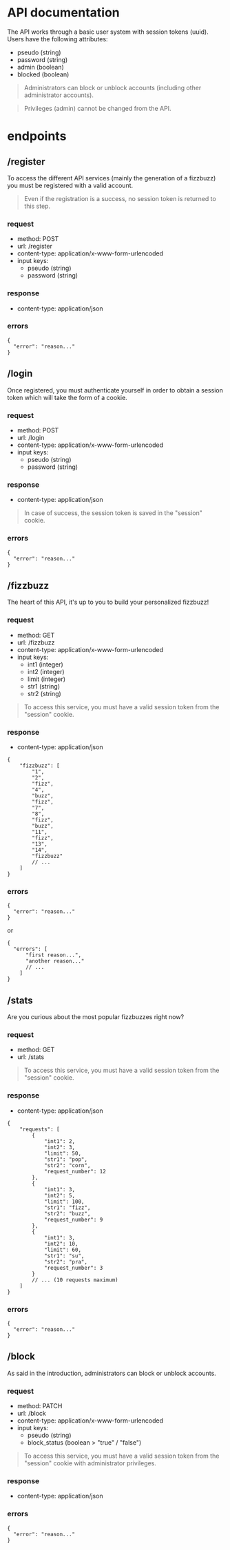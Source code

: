 # API documentation

<!-- --------------------------------- REGISTER -->

The API works through a basic user system with session tokens (uuid).
Users have the following attributes:

- pseudo (string)
- password (string)
- admin (boolean)
- blocked (boolean)

> Administrators can block or unblock accounts (including other administrator accounts).

> Privileges (admin) cannot be changed from the API.

# endpoints

## /register

To access the different API services (mainly the generation of a fizzbuzz) you must be registered with a valid account.

> Even if the registration is a success, no session token is returned to this step.

### request

- method: POST
- url: /register
- content-type: application/x-www-form-urlencoded
- input keys:
  - pseudo (string)
  - password (string)

### response

- content-type: application/json

### errors

```JSON5
{
  "error": "reason..."
}
```

<!-- --------------------------------- LOGIN -->

## /login

Once registered, you must authenticate yourself in order to obtain a session token which will take the form of a cookie.

### request

- method: POST
- url: /login
- content-type: application/x-www-form-urlencoded
- input keys:
  - pseudo (string)
  - password (string)

### response

- content-type: application/json

> In case of success, the session token is saved in the "session" cookie.

### errors

```JSON5
{
  "error": "reason..."
}
```

## /fizzbuzz

The heart of this API, it's up to you to build your personalized fizzbuzz!

### request

- method: GET
- url: /fizzbuzz
- content-type: application/x-www-form-urlencoded
- input keys:
  - int1 (integer)
  - int2 (integer)
  - limit (integer)
  - str1 (string)
  - str2 (string)

> To access this service, you must have a valid session token from the "session" cookie.

### response

- content-type: application/json

```JSON5
{
    "fizzbuzz": [
        "1",
        "2",
        "fizz",
        "4",
        "buzz",
        "fizz",
        "7",
        "8",
        "fizz",
        "buzz",
        "11",
        "fizz",
        "13",
        "14",
        "fizzbuzz"
        // ...
    ]
}
```

### errors

```JSON5
{
  "error": "reason..."
}
```

or

```JSON5
{
  "errors": [
      "first reason...",
      "another reason..."
      // ...
    ]
}
```

## /stats

Are you curious about the most popular fizzbuzzes right now?

### request

- method: GET
- url: /stats

> To access this service, you must have a valid session token from the "session" cookie.

### response

- content-type: application/json

```JSON5
{
    "requests": [
        {
            "int1": 2,
            "int2": 3,
            "limit": 50,
            "str1": "pop",
            "str2": "corn",
            "request_number": 12
        },
        {
            "int1": 3,
            "int2": 5,
            "limit": 100,
            "str1": "fizz",
            "str2": "buzz",
            "request_number": 9
        },
        {
            "int1": 3,
            "int2": 10,
            "limit": 60,
            "str1": "su",
            "str2": "pra",
            "request_number": 3
        }
        // ... (10 requests maximum)
    ]
}
```

### errors

```JSON5
{
  "error": "reason..."
}
```

## /block

As said in the introduction, administrators can block or unblock accounts.

### request

- method: PATCH
- url: /block
- content-type: application/x-www-form-urlencoded
- input keys:
  - pseudo (string)
  - block_status (boolean > "true" / "false")

> To access this service, you must have a valid session token from the "session" cookie with administrator privileges.

### response

- content-type: application/json

### errors

```JSON5
{
  "error": "reason..."
}
```